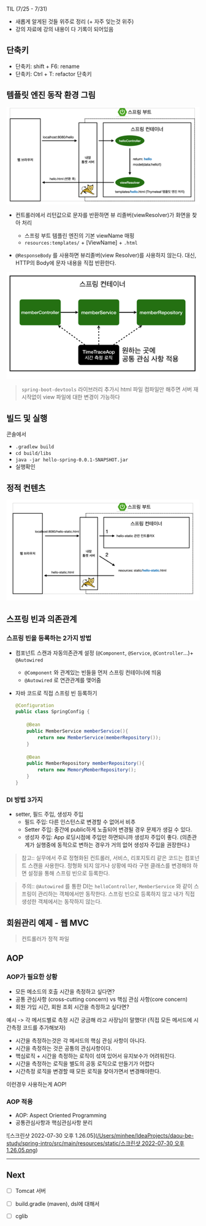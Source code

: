 TIL (7/25 - 7/31)

* 새롭게 알게된 것들 위주로 정리 (+ 자주 잊는것 위주)
* 강의 자료에 강의 내용이 다 기록이 되어있음



## 단축키

* 단축키: shift + F6: rename
* 단축키: Ctrl + T: refactor 단축키



## 템플릿 엔진 동작 환경 그림

![템플릿 엔진 동작 환경](https://github.com/minhee0327/daou-be-study/blob/main/spring-intro/src/main/resources/static/%EC%8A%A4%ED%81%AC%EB%A6%B0%EC%83%B7%202022-07-30%20%EC%98%A4%EC%A0%84%208.43.13.png)

* 컨트롤러에서 리턴값으로 문자를 반환하면 뷰 리졸버(viewResolver)가 화면을 찾아 처리
  * 스프링 부트 템플린 엔진의 기본 viewName 매핑
  * `resources:templates/` + [ViewName] + `.html`

* `@ResponseBody` 를 사용하면 뷰리졸버(view Resolver)를 사용하지 않는다.
  대신, HTTP의 Body에 문자 내용을 직접 반환한다.



![@ResponseBody 사용원리](https://github.com/minhee0327/daou-be-study/blob/main/spring-intro/src/main/resources/static/%EC%8A%A4%ED%81%AC%EB%A6%B0%EC%83%B7%202022-07-30%20%EC%98%A4%ED%9B%84%201.26.05.png)

> `spring-boot-devtools` 라이브러리 추가시 html 파일 컴파일만 해주면 서버 재시작없이 view 파일에 대한 변경이 가능하다



## 빌드 및 실행

콘솔에서

* `.gradlew build`
* `cd build/libs`
* `java -jar hello-spring-0.0.1-SNAPSHOT.jar`
* 실행확인





## 정적 컨텐츠

![정적컨텐츠 이미지](https://github.com/minhee0327/daou-be-study/blob/main/spring-intro/src/main/resources/static/%EC%8A%A4%ED%81%AC%EB%A6%B0%EC%83%B7%202022-07-30%20%EC%98%A4%EC%A0%84%208.48.55.png)





## 스프링 빈과 의존관계

### 스프링 빈을 등록하는 2가지 방법

- 컴포넌트 스캔과 자동의존관계 설정 (`@Component`, `@Service`, `@Controller`...)+ `@Autowired`

  - `@Component` 와 관계있는 빈들을 먼저 스프링 컨테이너에 띄움
  - `@Autowired` 로 연관관계를 맺어줌

- 자바 코드로 직접 스프링 빈 등록하기

  ```java
  @Configuration
  public class SpringConfig {
      
      @Bean
      public MemberService memberService(){
          return new MemberService(memberRepository());
      }
      
      @Bean
      public MemberRepository memberRepository(){
          return new MemoryMemberRepository(); 
      }
  }
  
  ```

  

### DI 방법 3가지

* setter, 필드 주입, 생성자 주입
  * 필드 주입: 다른 인스턴스로 변경할 수 없어서 비추
  * Setter 주입: 중간에 public하게 노출되어 변경될 경우 문제가 생길 수 있다.
  * 생성자 주입:  App 로딩시점에 주입만 하면되니까 생성자 주입이 좋다. (의존관계가 실행중에 동적으로 변하는 경우가 거의 없어 생성자 주입을 권장한다.)



> 참고:: 실무에서 주로 정형화된 컨트롤러, 서비스, 리포지토리 같은 코드는 컴포넌트 스캔을 사용한다.
> 정형화 되지 않거나 상황에 따라 구현 클래스를 변경해야 하면 설정을 통해 스프링 빈으로 등록한다.

> 주의:: `@Autowired` 를 통한 DI는 `helloController`, `MemberService` 와 같이 
> 스프링이 관리하는 객체에서만 동작한다. 스프링 빈으로 등록하지 않고 내가 직접 생성한 객체에서는 동작하지 않는다.





## 회원관리 예제 - 웹 MVC

> 컨트롤러가 정적 파일





## AOP

### AOP가 필요한 상황

* 모든 메소드의 호출 시간을 측정하고 싶다면?
* 공통 관심사항 (cross-cutting concern) vs 핵심 관심 사항(core concern)
* 회원 가입 시간, 회원 조회 시간을 측정하고 싶다면?



예시 -> 각 메서드별로 측정 시간 궁금해 라고 사장님이 말했다! (직접 모든 메서드에 시간측정 코드를 추가해보자)

* 시간을 측정하는것은 각 메서드의 핵심 관심 사항이 아니다.
* 시간을 측정하는 것은 공통의 관심사항이다.
* 핵심로직 + 시간을 측정하는 로직이 섞여 있어서 유지보수가 어려워진다.
* 시간을 측정하는 로직을 별도의 공동 로직으로 만들기가 어렵다
* 시간측정 로직을 변경할 때 모든 로직을 찾아가면서 변경해야한다.



이런경우 사용하는게 AOP!

### AOP 적용

* AOP: Aspect Oriented Programming
* 공통관심사항과 핵심관심사항 분리

![스크린샷 2022-07-30 오후 1.26.05]([/Users/minhee/IdeaProjects/daou-be-study/spring-intro/src/main/resources/static/스크린샷 2022-07-30 오후 1.26.05.png](https://github.com/minhee0327/daou-be-study/blob/main/spring-intro/src/main/resources/static/%EC%8A%A4%ED%81%AC%EB%A6%B0%EC%83%B7%202022-07-30%20%EC%98%A4%ED%9B%84%201.26.05.png))

---



## Next

- [ ] Tomcat 서버
- [ ] build.gradle (maven), dsl에 대해서
- [ ] cglib



